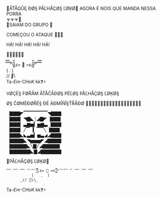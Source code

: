 🤡ÅŤÅQŮĘ ĐØ§ PÅĽHÅÇØ§ ĽØĶØ🤡    AGORA É NOIS QUE MANDA NESSA PORRA   
☣☣☣👿  
🤡SAIAM DO GRUPO 🤡   
  
COMEÇOU O ATAQUE 🤡🤡🤡  
  
HÁ! HÁ! HÁ! HÁ! HÁ!   
  
🤡🤡🤡🤡🤡🤡  
  
̿̿ ̿̿ ̿̿ ̿'̿'\̵͇̿̿\з= 🤡 =ε/̵͇̿̿/’̿’̿ ̿ ̿̿ ̿̿ ̿̿  
           (   .  )  
      _// 🍆\\_  
Ta-_Em_-CHoK kk❓⚡  
  
VØÇË§ FØŘÅM ÅŤÅČÅĐØ§ PËĽØ§ PÅĽHÅÇØ§ ĽØĶØ§  
  
Ø§ ČØMËĐØŘË§ ĐË ÄĐMÎÑÎ§ŤŘÅĐØ 🤡🤡🤡🤡🤡🤡🤡🤡🤡🤡🤡🤡🤡🤡🤡🤡🤡🤡🤡  
  
▕▇▇▇◤▔▔▔▔▔▔▔◥▇▇▇  
▕▇▇▇▏◥▇◣┊◢▇◤▕▇▇▇  
▕▇▇▇▏▃▆▅▎▅▆▃▕▇▇▇  
▕▇▇▇▏╱▔▕▎▔▔╲▕▇▇▇  
▕▇▇▇◣◣▃▅▎▅▃◢◢▇▇▇  
▕▇▇▇▇◣◥▅▅▅◤◢▇▇▇▇  
▕▇▇▇▇▇◣╲▇╱◢▇▇▇▇▇  
▕▇▇▇▇▇▇◣▇◢▇▇▇▇▇▇  
  
🤡PÅĽHÅÇØ§ ĽØĶØ🤡

    ̿̿ ̿̿ ̿̿ ̿'̿'\̵͇̿̿\з= 🤡 =ε/̵͇̿̿/’̿’̿ ̿ ̿̿ ̿̿ ̿̿  
               (   .  )  
          _// 🍆\\_  
Ta-_Em_-CHoK kk❓⚡


<!--
**pabrrs/pabrrs** is a ✨ _special_ ✨ repository because its `README.md` (this file) appears on your GitHub profile.

Here are some ideas to get you started:

- 🔭 I’m currently working on ...
- 🌱 I’m currently learning ...
- 👯 I’m looking to collaborate on ...
- 🤔 I’m looking for help with ...
- 💬 Ask me about ...
- 📫 How to reach me: ...
- 😄 Pronouns: ...
- ⚡ Fun fact: ...
-->


